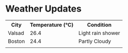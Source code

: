 # Weather Updates

<!-- WEATHER-UPDATE-START -->
<table><tr><th>City</th><th>Temperature (°C)</th><th>Condition</th></tr><tr><td>Valsad</td><td>26.4</td><td>Light rain shower</td></tr><tr><td>Boston</td><td>24.4</td><td>Partly Cloudy</td></tr><tr><td></td><td></td><td></td></tr></table>
<!-- WEATHER-UPDATE-END -->
